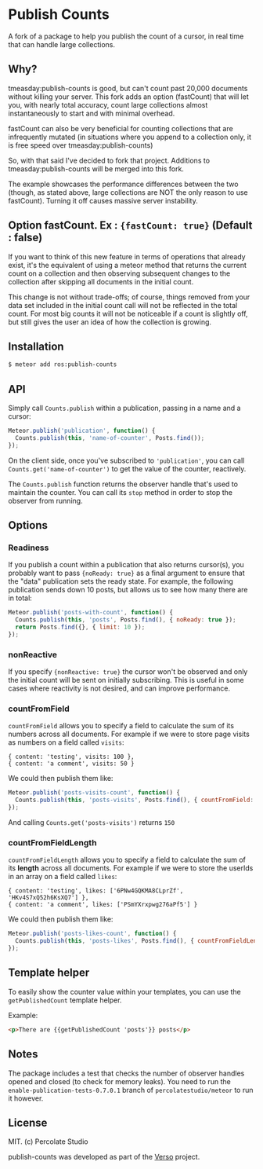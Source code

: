 # Publish Counts

A fork of a package to help you publish the count of a cursor, in real time that can handle large collections.

## Why?

tmeasday:publish-counts is good, but can't count past 20,000 documents without killing your server.  This fork adds an option (fastCount) that will let you, with nearly total accuracy, count large collections almost instantaneously to start and with minimal overhead.

fastCount can also be very beneficial for counting collections that are infrequently mutated (in situations where you append to a collection only, it is free speed over tmeasday:publish-counts)

So, with that said I've decided to fork that project.  Additions to tmeasday:publish-counts will be merged into this fork.

The example showcases the performance differences between the two (though, as stated above, large collections are NOT the only reason to use fastCount).  Turning it off causes massive server instability.

## Option fastCount. Ex : `{fastCount: true}` (Default : **false**)

If you want to think of this new feature in terms of operations that already exist, it's the equivalent of using a meteor method that returns the current count on a collection and then observing subsequent changes to the collection after skipping all documents in the initial count.

This change is not without trade-offs; of course, things removed from your data set included in the initial count call will not be reflected in the total count. For most big counts it will not be noticeable if a count is slightly off, but still gives the user an idea of how the collection is growing.

## Installation

``` sh
$ meteor add ros:publish-counts
```

## API

Simply call `Counts.publish` within a publication, passing in a name and a cursor:

```js
Meteor.publish('publication', function() {
  Counts.publish(this, 'name-of-counter', Posts.find());
});
```

On the client side, once you've subscribed to `'publication'`, you can call `Counts.get('name-of-counter')` to get the value of the counter, reactively.

The `Counts.publish` function returns the observer handle that's used to maintain the counter. You can call its `stop` method in order to stop the observer from running.

## Options

### Readiness

If you publish a count within a publication that also returns cursor(s), you probably want to pass `{noReady: true}` as a final argument to ensure that the "data" publication sets the ready state. For example, the following publication sends down 10 posts, but allows us to see how many there are in total:

```js
Meteor.publish('posts-with-count', function() {
  Counts.publish(this, 'posts', Posts.find(), { noReady: true });
  return Posts.find({}, { limit: 10 });
});
```

### nonReactive

If you specify `{nonReactive: true}` the cursor won't be observed and only the initial count will be sent on initially subscribing. This is useful in some cases where reactivity is not desired, and can improve performance.

### countFromField

`countFromField` allows you to specify a field to calculate the sum of its numbers across all documents.
For example if we were to store page visits as numbers on a field called `visits`:

```
{ content: 'testing', visits: 100 },
{ content: 'a comment', visits: 50 }
```

We could then publish them like:

```js
Meteor.publish('posts-visits-count', function() {
  Counts.publish(this, 'posts-visits', Posts.find(), { countFromField: 'visits' });
});
```


And calling `Counts.get('posts-visits')` returns `150`

### countFromFieldLength

`countFromFieldLength` allows you to specify a field to calculate the sum of its **length** across all documents.
For example if we were to store the userIds in an array on a field called `likes`:

```
{ content: 'testing', likes: ['6PNw4GQKMA8CLprZf', 'HKv4S7xQ52h6KsXQ7'] },
{ content: 'a comment', likes: ['PSmYXrxpwg276aPf5'] }
```

We could then publish them like:

```js
Meteor.publish('posts-likes-count', function() {
  Counts.publish(this, 'posts-likes', Posts.find(), { countFromFieldLength: 'likes' });
});
```

## Template helper

To easily show the counter value within your templates, you can use the `getPublishedCount` template helper.

Example:
```html
<p>There are {{getPublishedCount 'posts'}} posts</p>
```

## Notes

The package includes a test that checks the number of observer handles opened and closed (to check for memory leaks). You need to run the `enable-publication-tests-0.7.0.1` branch of `percolatestudio/meteor` to run it however.

## License

MIT. (c) Percolate Studio

publish-counts was developed as part of the [Verso](http://versoapp.com) project.
